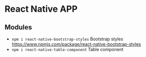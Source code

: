 # React Native APP

## Modules

- `npm i react-native-bootstrap-styles` Bootstrap styles https://www.npmjs.com/package/react-native-bootstrap-styles
- `npm i react-native-table-component` Table component
